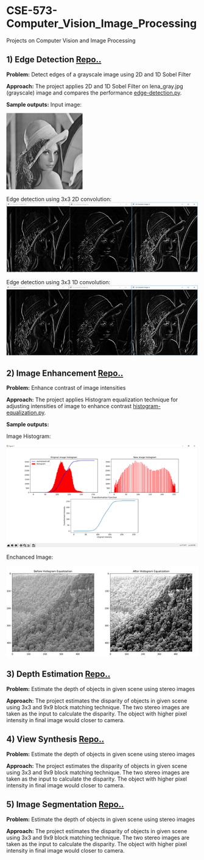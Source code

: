 # CSE-573-Computer_Vision_Image_Processing
Projects on Computer Vision and Image Processing
##
## 1) Edge Detection [Repo..](edge-detection)
**Problem:** Detect edges of a grayscale image using 2D and 1D Sobel Filter

**Approach:**
The project applies 2D and 1D Sobel Filter on lena_gray.jpg (grayscale) image and compares the performance [edge-detection.py](edge-detection/edge-detection.py).

**Sample outputs:** Input image: 

<img src="edge-detection/lena_gray.jpg" alt="gray.jpg" width="200" height="200">

Edge detection using 3x3 2D convolution: ![2dconv.jpg](edge-detection/output/2d-conv.png)

Edge detection using 3x3 1D convolution: ![2dconv.jpg](edge-detection/output/1d-conv.png)


##
## 2) Image Enhancement [Repo..](image-enhancement)
**Problem:** Enhance contrast of image intensities

**Approach:**
The project applies Histogram equalization technique for adjusting intensities of image to enhance contrast [histogram-equalization.py](image-enhancement/histogram-equalization.py).

**Sample outputs:** 

Image Histogram:

![plog.png](image-enhancement/output/plot.png)

Enchanced Image:

<img src="image-enhancement/output/output.png" alt="output.png" height="240" width="702">

##
## 3) Depth Estimation [Repo..](depth-estimation)
**Problem:** Estimate the depth of objects in given scene using stereo images

**Approach:** The project estimates the disparity of objects in given scene using 3x3 and 9x9 block matching technique. The two stereo images are taken as the input to calculate the disparity. The object with higher pixel intensity in final image would closer to camera.

##
## 4) View Synthesis [Repo..](view-synthesis)
**Problem:** Estimate the depth of objects in given scene using stereo images

**Approach:** The project estimates the disparity of objects in given scene using 3x3 and 9x9 block matching technique. The two stereo images are taken as the input to calculate the disparity. The object with higher pixel intensity in final image would closer to camera.


##
## 5) Image Segmentation [Repo..](image-segmentation)
**Problem:** Estimate the depth of objects in given scene using stereo images

**Approach:** The project estimates the disparity of objects in given scene using 3x3 and 9x9 block matching technique. The two stereo images are taken as the input to calculate the disparity. The object with higher pixel intensity in final image would closer to camera.


